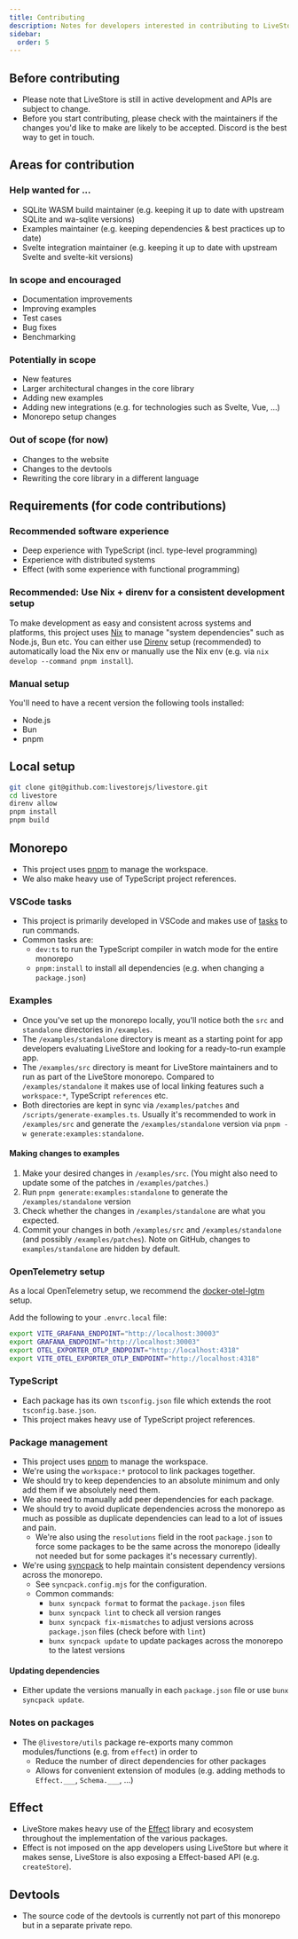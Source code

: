 ```yaml
---
title: Contributing
description: Notes for developers interested in contributing to LiveStore.
sidebar:
  order: 5
---
```


## Before contributing

- Please note that LiveStore is still in active development and APIs are subject to change.
- Before you start contributing, please check with the maintainers if the changes you'd like to make are likely to be accepted. Discord is the best way to get in touch.

## Areas for contribution

### Help wanted for ...

- SQLite WASM build maintainer (e.g. keeping it up to date with upstream SQLite and wa-sqlite versions)
- Examples maintainer (e.g. keeping dependencies & best practices up to date)
- Svelte integration maintainer (e.g. keeping it up to date with upstream Svelte and svelte-kit versions)

### In scope and encouraged

- Documentation improvements
- Improving examples
- Test cases
- Bug fixes
- Benchmarking

### Potentially in scope

- New features
- Larger architectural changes in the core library
- Adding new examples
- Adding new integrations (e.g. for technologies such as Svelte, Vue, ...)
- Monorepo setup changes

### Out of scope (for now)

- Changes to the website
- Changes to the devtools
- Rewriting the core library in a different language

## Requirements (for code contributions)

### Recommended software experience

- Deep experience with TypeScript (incl. type-level programming)
- Experience with distributed systems
- Effect (with some experience with functional programming)

### Recommended: Use Nix + direnv for a consistent development setup

To make development as easy and consistent across systems and platforms, this project uses [Nix](https://zero-to-nix.com/) to manage "system dependencies" such as Node.js, Bun etc. You can either use [Direnv](https://direnv.net) setup (recommended) to automatically load the Nix env or manually use the Nix env (e.g. via `nix develop --command pnpm install`).

### Manual setup

You'll need to have a recent version the following tools installed:

- Node.js
- Bun
- pnpm

## Local setup

```bash
git clone git@github.com:livestorejs/livestore.git
cd livestore
direnv allow
pnpm install
pnpm build
```

## Monorepo

- This project uses [pnpm](https://pnpm.io/) to manage the workspace.
- We also make heavy use of TypeScript project references.

### VSCode tasks

- This project is primarily developed in VSCode and makes use of [tasks](https://code.visualstudio.com/docs/editor/tasks) to run commands.
- Common tasks are:
  - `dev:ts` to run the TypeScript compiler in watch mode for the entire monorepo
  - `pnpm:install` to install all dependencies (e.g. when changing a `package.json`)

### Examples

- Once you've set up the monorepo locally, you'll notice both the `src` and `standalone` directories in `/examples`.
- The `/examples/standalone` directory is meant as a starting point for app developers evaluating LiveStore and looking for a ready-to-run example app.
- The `/examples/src` directory is meant for LiveStore maintainers and to run as part of the LiveStore monorepo. Compared to `/examples/standalone` it makes use of local linking features such a `workspace:*`, TypeScript `references` etc.
- Both directories are kept in sync via `/examples/patches` and `/scripts/generate-examples.ts`. Usually it's recommended to work in `/examples/src` and generate the `/examples/standalone` version via `pnpm -w generate:examples:standalone`.

#### Making changes to examples

1. Make your desired changes in `/examples/src`. (You might also need to update some of the patches in `/examples/patches`.)
2. Run `pnpm generate:examples:standalone` to generate the `/examples/standalone` version
3. Check whether the changes in `/examples/standalone` are what you expected.
4. Commit your changes in both `/examples/src` and `/examples/standalone` (and possibly `/examples/patches`). Note on GitHub, changes to `examples/standalone` are hidden by default.

### OpenTelemetry setup

As a local OpenTelemetry setup, we recommend the [docker-otel-lgtm](https://github.com/grafana/docker-otel-lgtm) setup.

Add the following to your `.envrc.local` file:

```bash
export VITE_GRAFANA_ENDPOINT="http://localhost:30003"
export GRAFANA_ENDPOINT="http://localhost:30003"
export OTEL_EXPORTER_OTLP_ENDPOINT="http://localhost:4318"
export VITE_OTEL_EXPORTER_OTLP_ENDPOINT="http://localhost:4318"
```

### TypeScript

- Each package has its own `tsconfig.json` file which extends the root `tsconfig.base.json`.
- This project makes heavy use of TypeScript project references.

### Package management

- This project uses [pnpm](https://pnpm.io/) to manage the workspace.
- We're using the `workspace:*` protocol to link packages together.
- We should try to keep dependencies to an absolute minimum and only add them if we absolutely need them.
- We also need to manually add peer dependencies for each package.
- We should try to avoid duplicate dependencies across the monorepo as much as possible as duplicate dependencies can lead to a lot of issues and pain.
  - We're also using the `resolutions` field in the root `package.json` to force some packages to be the same across the monorepo (ideally not needed but for some packages it's necessary currently).
- We're using [syncpack](https://github.com/JamieMason/syncpack) to help maintain consistent dependency versions across the monorepo.
  - See `syncpack.config.mjs` for the configuration.
  - Common commands:
    - `bunx syncpack format` to format the `package.json` files
    - `bunx syncpack lint` to check all version ranges
    - `bunx syncpack fix-mismatches` to adjust versions across `package.json` files (check before with `lint`)
    - `bunx syncpack update` to update packages across the monorepo to the latest versions

#### Updating dependencies

- Either update the versions manually in each `package.json` file or use `bunx syncpack update`.

### Notes on packages

- The `@livestore/utils` package re-exports many common modules/functions (e.g. from `effect`) in order to
  - Reduce the number of direct dependencies for other packages
  - Allows for convenient extension of modules (e.g. adding methods to `Effect.___`, `Schema.___`, ...)

## Effect

- LiveStore makes heavy use of the [Effect](https://effect.website) library and ecosystem throughout the implementation of the various packages.
- Effect is not imposed on the app developers using LiveStore but where it makes sense, LiveStore is also exposing a Effect-based API (e.g. `createStore`).

## Devtools

- The source code of the devtools is currently not part of this monorepo but in a separate private repo.
